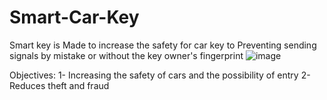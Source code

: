 # Smart-Car-Key
Smart key is Made to increase the safety for car key to Preventing sending signals by mistake or without the key owner's fingerprint
![image](https://github.com/engabdallahassem/Smart-Car-Key/assets/40050556/0d523c7c-16a7-4736-98c1-e2319c6fdd9d)

Objectives: 
1-	Increasing the safety of cars and the possibility of entry
2-	Reduces theft and fraud
